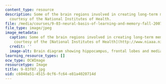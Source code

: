 ```yaml
---
content_type: resource
description: Some of the brain regions involved in creating long-term memories. (Image
  courtesy of the National Institutes of Health.
file: /media/courses/9-03-neural-basis-of-learning-and-memory-fall-2007/c6040a5145150cf6fc64e81a4020714d_9-03f07.jpg
file_type: image/jpeg
image_metadata:
  caption: Some of the brain regions involved in creating long-term memories. (Image
    courtesy of the [National Institutes of Health](http://www.niaaa.nih.gov/).)
  credit: ''
  image-alt: Brain diagram showing hippocampus, frontal lobes and medial septum.
learning_resource_types: []
ocw_type: OCWImage
resourcetype: Image
title: 9-03f07.jpg
uid: c6040a51-4515-0cf6-fc64-e81a4020714d
---
```

